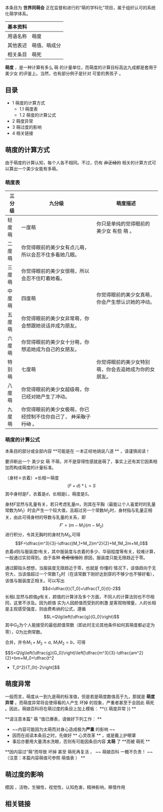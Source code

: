 本条目为 **世界同萌会** 正在监督和进行的“萌的学科化”项目，属于组织认可的系统化萌学体系。

|  **基本资料**  ||
|---|---|
|用语名称  |  萌度   |
|其他表述  |  萌值、萌成分   |
|相关条目  |  萌死   |
  
**萌度** ，是一种计算有多么  萌  的计量单位，而萌度的计算目标高达九成都是套用于  美少女  的评鉴上。当然，也有部分例子是针对  可爱的男孩子
。

##  目录

  * 1  萌度的计算方式 
    * 1.1  萌度表 
    * 1.2  萌度的计算公式 
  * 2  萌度异常 
  * 3  萌过度的影响 
  * 4  相关链接 

##  萌度的计算方式

由于萌度的计算认知，每个人各不相同。不过，仍有 ~~非正经的~~ 相关的计算方式可以算出一个美少女能有多萌。

  

  

###  萌度表

|  **三分级** |  **九分级** |  **萌度描述**  
---|---|---  
轻度萌  |  一度萌  |  你只是单纯的觉得眼前的  美少女  有些  萌  。   
二度萌  |  你觉得眼前的美少女有点儿萌，所以会忍不住多看她几眼。   
三度萌  |  你觉得眼前的美少女很萌，所以会忍不住盯着她看。   
中度萌  |  四度萌  |  你觉得眼前的美少女真萌，你会产生想认识她的冲动。   
五度萌  |  你觉得眼前的美少女非常萌，你会想跟她说话并成为朋友。   
六度萌  |  你觉得眼前的美少女十分萌，你想追她成为自己的女朋友。   
特别萌  |  七度萌  |  你觉得眼前的美少女特别萌，你会去追她成为你的女朋友。   
八度萌  |  你觉得眼前的美少女超级萌，你已经对她产生了冲动。   
九度萌  |  你觉得眼前的美少女极萌，你已经控制不住你自己了， ~~并采取了行动~~ 。   
  
###  萌度的计算公式

本条目的部分或全部内容 **可能是在 一本正经地胡说八道  ** ，请谨慎阅读！

要评断出一个  美少女  萌  不萌，并不是穿得性感就是萌了，事实上还有其它因素相加而构成萌度的计量标准。

（身材＋衣着）×长相＝萌度  $$(F+d)*L=S$$ 其中身材是$F$，衣着是$d$，长相是$L$，萌度是$S$。

身材$F$显然与乳量有关，若只考虑乳量$m$，则其在平胸（最能让个人喜爱时的乳量常数为$M_1$）时会产生一个较大值，且超过另一个常数$M_2$时，身材指与乳量正相关，由此可得身材的导数与乳量的关系，即
$$F'=(m-M_1)(m-M_2)$$ 进行积分，令其无胸时的身材为$M_0$,可得
$$F=\dfrac{m^3}{3}-\dfrac{(M_1+M_2)m^2}{2}+M_1M_2m+M_0$$
衣着$d$则与服装度$t$有关，其中服装度与衣着的多少、华丽程度等有关，较难计算，一般通过实验得到。由于各种 ~~奇奇怪怪的~~
原因，服装度只能无限趋近于零。

通过脚指头想想，当服装度无限趋近于零，也就是  你懂的
情况下，该值趋向于无穷大，当该值超过一个常数$T_0$时（在该常数下刚好达到穿的不够少也不够好看），该值与服装度正相关。可以写出
$$d=\dfrac{t}{T_0}+\dfrac{T_0}{t}-2$$
长相$L$显然与颜值$g$有关，颜值的计算涉及多个方面，不同人的计算法则也不尽相同，这里不涉及。因为颜值  实为人因颜值而受到的刺激
是客观物理量，人的长相是主观感受强度，则由费希纳的公式，遵循 $$L=Q\lg\left(\dfrac{g}{G_0}\right)$$
其中$G_0$为个人能接受的最低颜值常数（即此时无论其他条件如何其萌度都必定为零），$Q$为比例常数。

合并，并令$M_1 + M_2 = a$, $M_1M_2 = b$，可得

$$S=Q\lg\left(\dfrac{g}{G_0}\right)\left[\dfrac{m^3}{3}-\dfrac{am^2}{2}+bm+M_0+\dfrac{t^2
+ T_0^2}{T_0t}-2\right]$$

##  萌度异常

一般而言，萌度从一到九是萌的标准值，但是若是萌度数值高于九，那就是 **萌度异常** 。而萌度异常将会使得看的人产生  坏掉  的现象，严重者甚至于会因此
萌死  。因此，萌娘百科将在萌过度的条目上加上模板： **{{ 萌度异常  }} **

**请注意本篇“ 萌  ”值已爆表，请做好下列工作： **  

  * ~~内容可能因为太萌而对身心造成极为**严重** 的影响 ~~
  * 因而在阅读本条目之时，先做好 ** 心灵改革  ** ，或是戴上护眼罩 
  * 事后亦要用大量清水洗眼，否则有可能因条目内容 **太萌** 了  **而被 萌死  **

**因内容过“萌”而导致 坏掉  甚至  萌死再复活  ， ~~ 萌娘百科  一概不负责！ ~~ （注意：本篇内容萌值可参照  萌值表  ） **

##  萌过度的影响

模因  ，活物，生殖性，视觉性，认知危害，精神影响，移情作用

  

##  相关链接

